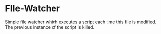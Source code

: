# FIle-Watcher
 Simple file watcher which executes a script each time this file is modified. The previous instance of the script is killed.
